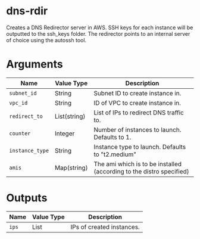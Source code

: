 # dns-rdir

Creates a DNS Redirector server in AWS. SSH keys for each instance will be outputted to the ssh_keys folder. The redirector points to an internal server of choice using the autossh tool.

# Arguments

| Name                      | Value Type | Description
|---------------------------| ---------- | -----------
|`subnet_id`                | String     | Subnet ID to create instance in.
|`vpc_id`                   | String     | ID of VPC to create instance in.
|`redirect_to`              | List(string)       | List of IPs to redirect DNS traffic to.
|`counter`                  | Integer    | Number of instances to launch. Defaults to 1.
|`instance_type`            | String     | Instance type to launch. Defaults to "t2.medium"
|`amis`                     | Map(string)       | The ami which is to be installed (according to the distro specified)

# Outputs

| Name                      | Value Type | Description
|---------------------------| ---------- | -----------
|`ips`                      | List       | IPs of created instances.
